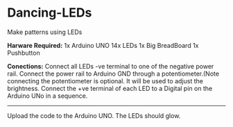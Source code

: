 # Dancing-LEDs
Make patterns using LEDs

**Harware Required:**
1x Arduino UNO
14x LEDs
1x Big BreadBoard
1x Pushbutton

**Conections:**
Connect all LEDs -ve terminal to one of the negative power rail. Connect the power rail to Arduino GND through a potentiometer.(Note connecting the potentiometer is optional. It will be used to adjust the brightness. 
Connect the +ve terminal of each LED to a Digital pin on the Arduino UNo in a sequence. 

________________________________________________________________________________________________________________________________

Upload the code to the Arduino UNO. The LEDs should glow.
